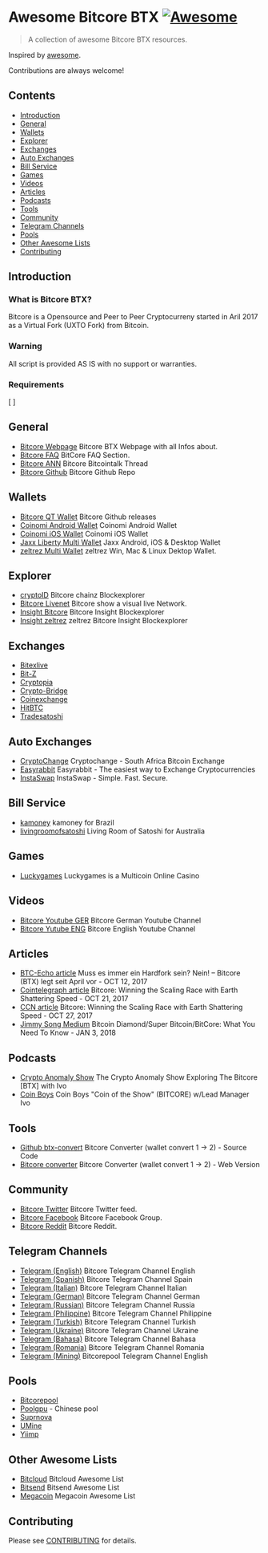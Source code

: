 # Awesome Bitcore BTX [![Awesome](https://awesome.re/badge.svg)](https://awesome.re)

> A collection of awesome Bitcore BTX resources.

Inspired by [awesome](https://github.com/sindresorhus/awesome).

Contributions are always welcome! 

## Contents
* [Introduction](#introduction)
* [General](#general)
* [Wallets](#wallets)
* [Explorer](#explorer)
* [Exchanges](#exchanges)
* [Auto Exchanges](#auto-exchanges)
* [Bill Service](#bill-service)
* [Games](#games)
* [Videos](#videos)
* [Articles](#articles)
* [Podcasts](#podcasts)
* [Tools](#tools)
* [Community](#community)
* [Telegram Channels](#telegram-channels)
* [Pools](#pools)
* [Other Awesome Lists](#other-awesome-lists)
* [Contributing](#contributing)

## Introduction
### What is Bitcore BTX?
Bitcore is a Opensource and Peer to Peer Cryptocurreny started in Aril 2017 as a Virtual Fork (UXTO Fork) from Bitcoin.

### Warning
All script is provided AS IS with no support or warranties.

### Requirements
[ ]

## General
* [Bitcore Webpage](https://bitcore.cc/) Bitcore BTX Webpage with all Infos about.
* [Bitcore FAQ](https://bitcore.cc/faq/) BitCore FAQ Section.
* [Bitcore ANN](https://bitcointalk.org/index.php?topic=1883902.0) Bitcore Bitcointalk Thread
* [Bitcore Github](https://github.com/LIMXTEC/BitCore/releases/) Bitcore Github Repo

## Wallets
* [Bitcore QT Wallet](https://github.com/LIMXTEC/BitCore/releases) Bitcore Github releases
* [Coinomi Android Wallet](https://play.google.com/store/apps/details?id=com.coinomi.wallet) Coinomi Android Wallet
* [Coinomi iOS Wallet](https://itunes.apple.com/app/coinomi-wallet/id1333588809) Coinomi iOS Wallet
* [Jaxx Liberty Multi Wallet](https://jaxx.io/jaxx-liberty-beta.html) Jaxx Android, iOS & Desktop Wallet
* [zeltrez Multi Wallet](https://zeltrez.io/downloads/) zeltrez Win, Mac & Linux Dektop Wallet.

## Explorer
* [cryptoID](https://chainz.cryptoid.info/btx/) Bitcore chainz Blockexplorer
* [Bitcore Livenet](https://bitcore.cc/livenet/) Bitcore show a visual live Network.
* [Insight Bitcore](https://insight.bitcore.cc/) Bitcore Insight Blockexplorer
* [Insight zeltrez](https://explorer.btx.zeltrez.io) zeltrez Bitcore Insight Blockexplorer

## Exchanges
* [Bitexlive](https://bitexlive.com/exchange/BTC-BTX)
* [Bit-Z](https://www.bit-z.com/trade/btx_btc)
* [Cryptopia](https://www.cryptopia.co.nz/Exchange/?market=BTX_BTC)
* [Crypto-Bridge](https://wallet.crypto-bridge.org/market/BRIDGE.BTX_BRIDGE.BTC)
* [Coinexchange](https://www.coinexchange.io/market/BTX/BTC)
* [HitBTC](https://hitbtc.com/BTX-to-BTC)
* [Tradesatoshi](https://tradesatoshi.com/Exchange/?market=BTX_BTC)

## Auto Exchanges
* [CryptoChange](https://www.cryptochange.co.za/) Cryptochange - South Africa Bitcoin Exchange
* [Easyrabbit](https://easyrabbit.net/?buy=btx) Easyrabbit - The easiest way to Exchange Cryptocurrencies
* [InstaSwap](https://instaswap.io/) InstaSwap - Simple. Fast. Secure.

## Bill Service
* [kamoney](https://www.kamoney.com.br) kamoney for Brazil
* [livingroomofsatoshi](https://livingroomofsatoshi.com/) Living Room of Satoshi for Australia

## Games
* [Luckygames](https://luckygames.io/) Luckygames is a Multicoin Online Casino

## Videos
* [Bitcore Youtube GER](https://www.youtube.com/channel/UCwP0QP-GUKI2l0r6FQQEf_g) Bitcore German Youtube Channel
* [Bitcore Yutube ENG](https://www.youtube.com/channel/UCQ8pXce5-yN4LCtA6RzcZvQ) Bitcore English Youtube Channel

## Articles
* [BTC-Echo article](https://www.btc-echo.de/muss-es-immer-ein-hardfork-sein-nein-bitcore-btx-legt-seit-april-vor/) Muss es immer ein Hardfork sein? Nein! – Bitcore (BTX) legt seit April vor - OCT 12, 2017
* [Cointelegraph article](https://www.cointelegraph.com/press-releases/bitcore-a-lightning-fast-solution-to-the-scaling-debate) Bitcore: Winning the Scaling Race with Earth Shattering Speed - OCT 21, 2017
* [CCN article](https://www.ccn.com/bitcore-winning-scaling-race-earth-shattering-speed/) Bitcore: Winning the Scaling Race with Earth Shattering Speed - OCT 27, 2017
* [Jimmy Song Medium](https://medium.com/@jimmysong/bitcoin-diamond-super-bitcoin-bitcore-what-you-need-to-know-f49c35688a39) Bitcoin Diamond/Super Bitcoin/BitCore: What You Need To Know - JAN 3, 2018

## Podcasts
* [Crypto Anomaly Show](https://soundcloud.com/crypto-anomaly/exploring-the-bitcore-btx-with-ivo) The Crypto Anomaly Show Exploring The Bitcore [BTX] with Ivo
* [Coin Boys](https://soundcloud.com/coin-boys/coin-boys-coin-of-the-show-bitcore-wlead-manager-ivo) Coin Boys "Coin of the Show" (BITCORE) w/Lead Manager Ivo

## Tools
* [Github btx-convert](https://github.com/LIMXTEC/btx-convert) Bitcore Converter (wallet convert 1 -> 2) - Source Code
* [Bitcore converter](https://bitcore.cc/btx-converter/) Bitcore Converter (wallet convert 1 -> 2) - Web Version

## Community
* [Bitcore Twitter](https://twitter.com/Bitcore_BTX) Bitcore Twitter feed.
* [Bitcore Facebook](https://facebook.com/groups/Bitcore.BTX) Bitcore Facebook Group.
* [Bitcore Reddit](https://www.reddit.com/r/bitcore_btx/) Bitcore Reddit.

## Telegram Channels
* [Telegram (English)](https://t.me/bitcore_btx_official) Bitcore Telegram Channel English
* [Telegram (Spanish)](https://t.me/joinchat/CXvK0A9M8q5hIq7fGQiJTQ) Bitcore Telegram Channel Spain
* [Telegram (Italian)](https://t.me/joinchat/B-3sTw9IXWvKx1R1-IbKyw) Bitcore Telegram Channel Italian
* [Telegram (German)](https://t.me/Bitcore_BTX_German) Bitcore Telegram Channel German
* [Telegram (Russian)](https://t.me/btxrussian) Bitcore Telegram Channel Russia
* [Telegram (Philippine)](https://t.me/joinchat/Cqe_mhDNQwZWxOb4luxW3g) Bitcore Telegram Channel Philippine
* [Telegram (Turkish)](https://t.me/joinchat/FtdVegoRDXHhZoEor6afFg) Bitcore Telegram Channel Turkish
* [Telegram (Ukraine)](https://t.me/bitcoreukraine) Bitcore Telegram Channel Ukraine
* [Telegram (Bahasa)](https://t.me/BITCORE_BTX_BAHASA) Bitcore Telegram Channel Bahasa
* [Telegram (Romania)](https://t.me/joinchat/EWnofBKiW7b5G3gftSQ4Cg) Bitcore Telegram Channel Romania
* [Telegram (Mining)](https://t.me/bitcorepool) Bitcorepool Telegram Channel English

## Pools
* [Bitcorepool](https://www.bitcorepool.cc/)
* [Poolgpu](http://www.poolgpu.com) - Chinese pool
* [Suprnova](https://btx.suprnova.cc/)
* [UMine](http://s.umine.org/)
* [Yiimp](http://yiimp.eu/)

## Other Awesome Lists
* [Bitcloud](https://github.com/LIMXTEC/awesome-bitcloud-btdx/) Bitcloud Awesome List
* [Bitsend](https://github.com/LIMXTEC/awesome-bitsend-bsd/) Bitsend Awesome List
* [Megacoin](https://github.com/LIMXTEC/awesome-megacoin-mec/) Megacoin Awesome List

## Contributing
Please see [CONTRIBUTING](https://github.com/LIMXTEC/awesome-bitcore-btx/blob/master/contributing.md) for details.

